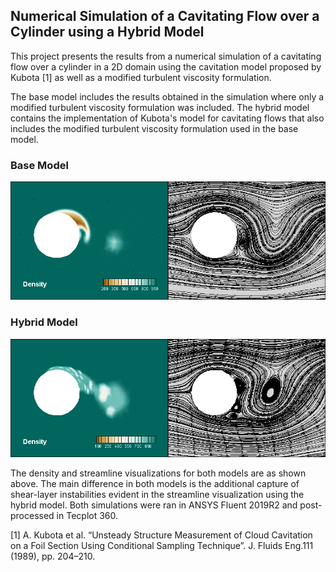 ## Numerical Simulation of a Cavitating Flow over a Cylinder using a Hybrid Model
This project presents the results from a numerical simulation of a cavitating flow over a cylinder in a 2D domain using the cavitation model proposed by Kubota [1] as well as a modified turbulent viscosity formulation. 

The base model includes the results obtained in the simulation where only a modified turbulent viscosity formulation was included. The hybrid model contains the implementation of Kubota's model for cavitating flows that also includes the modified turbulent viscosity formulation used in the base model.

### Base Model
![](Density-Streamlines-Base.gif)

### Hybrid Model
![](Density-Streamlines-Hybrid.gif)

The density and streamline visualizations for both models are as shown above. The main difference in both models is the additional capture of shear-layer instabilities evident in the streamline visualization using the hybrid model. Both simulations were ran in ANSYS Fluent 2019R2 and post-processed in Tecplot 360.

[1] A. Kubota et al. “Unsteady Structure Measurement of Cloud Cavitation on a Foil Section Using Conditional Sampling Technique”. J. Fluids Eng.111 (1989), pp. 204–210.
